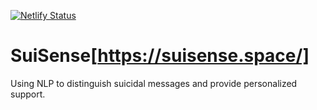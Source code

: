 [![Netlify Status](https://api.netlify.com/api/v1/badges/113e244d-b901-4ac2-95c2-77977458bf9d/deploy-status)](https://app.netlify.com/sites/suisense/deploys)

# SuiSense[https://suisense.space/]

Using NLP to distinguish suicidal messages and provide personalized support.

